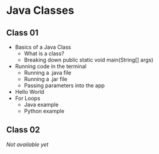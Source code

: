 # Java Classes

## Class 01
* Basics of a Java Class
  * What is a class?
  * Breaking down public static void main(String[] args)
* Running code in the terminal
  * Running a .java file
  * Running a .jar file
  * Passing parameters into the app
* Hello World
* For Loops
  * Java example
  * Python example


## Class 02
_Not available yet_
